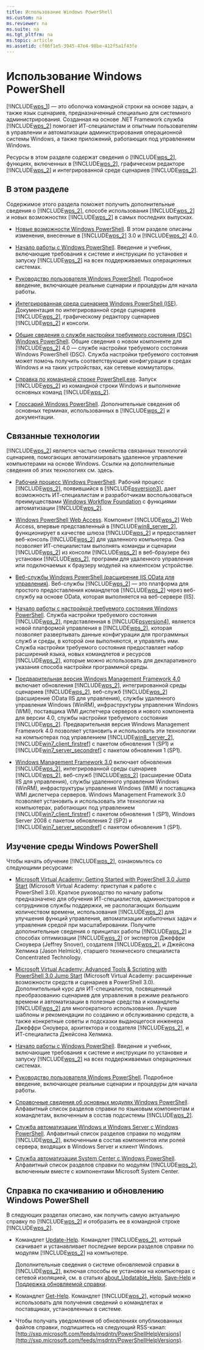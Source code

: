 ```yaml
---
title: Использование Windows PowerShell
ms.custom: na
ms.reviewer: na
ms.suite: na
ms.tgt_pltfrm: na
ms.topic: article
ms.assetid: cf06f1e5-3945-47e4-98be-412f5a1f43fe
---
```

# Использование Windows PowerShell
[!INCLUDE[wps_1](../Token/wps_1_md.md)] — это оболочка командной строки на основе задач, а также язык сценариев, предназначенный специально для системного администрирования. Созданная на основе .NET Framework служба [!INCLUDE[wps_2](../Token/wps_2_md.md)] помогает ИТ-специалистам и опытным пользователям в управлении и автоматизации администрирования операционной системы Windows, а также приложений, работающих под управлением Windows.

Ресурсы в этом разделе содержат сведения о [!INCLUDE[wps_2](../Token/wps_2_md.md)], функциях, включенных в [!INCLUDE[wps_2](../Token/wps_2_md.md)], графическом редакторе [!INCLUDE[wps_2](../Token/wps_2_md.md)] и интегрированной среде сценариев [!INCLUDE[wps_2](../Token/wps_2_md.md)].

## В этом разделе
Содержимое этого раздела поможет получить дополнительные сведения о [!INCLUDE[wps_2](../Token/wps_2_md.md)], способе использования [!INCLUDE[wps_2](../Token/wps_2_md.md)] и новых возможностях [!INCLUDE[wps_2](../Token/wps_2_md.md)] в самых последних выпусках.

-   [Новые возможности Windows PowerShell](../Topic/What-s-New-in-Windows-PowerShell.md). В этом разделе описаны изменения, внесенные в [!INCLUDE[wps_2](../Token/wps_2_md.md)] 3.0 и [!INCLUDE[wps_2](../Token/wps_2_md.md)] 4.0.

-   [Начало работы с Windows PowerShell](../Topic/Getting-Started-with-Windows-PowerShell.md). Введение и учебник, включающие требования к системе и инструкции по установке и запуску [!INCLUDE[wps_2](../Token/wps_2_md.md)] на всех поддерживаемых операционных системах.

-   [Руководство пользователя Windows PowerShell](../Topic/Windows-PowerShell-User-s-Guide.md). Подробное введение, включающее реальные сценарии и процедуры для начала работы.

-   [Интегрированная среда сценариев Windows PowerShell &#40;ISE&#41;](../Topic/Windows-PowerShell-Integrated-Scripting-Environment--ISE-.md). Документация по интегрированной среде сценариев [!INCLUDE[wps_2](../Token/wps_2_md.md)], графическому редактору сценариев [!INCLUDE[wps_2](../Token/wps_2_md.md)] и консоли.

-   [Общие сведения о службе настройки требуемого состояния (DSC) Windows PowerShell](assetId:///04c9e716-822c-40f0-8fdf-f2dda8abd888). Общие сведения о новом компоненте для [!INCLUDE[wps_2](../Token/wps_2_md.md)] 4.0 — службе настройки требуемого состояния Windows PowerShell (DSC). Служба настройки требуемого состояния может помочь получить соответствующие конфигурации в средах Windows и на таких устройствах, как сетевые коммутаторы.

-   [Справка по командной строке PowerShell.exe](../Topic/PowerShell.exe-Command-Line-Help.md). Запуск [!INCLUDE[wps_2](../Token/wps_2_md.md)] из командной строки Windows и выполнение основных команд [!INCLUDE[wps_2](../Token/wps_2_md.md)].

-   [Глоссарий Windows PowerShell](../Topic/Windows-PowerShell-Glossary.md). Дополнительные сведения об основных терминах, использованных в [!INCLUDE[wps_2](../Token/wps_2_md.md)] и документации.

## Связанные технологии
[!INCLUDE[wps_2](../Token/wps_2_md.md)] является частью семейства связанных технологий сценариев, помогающих автоматизировать удаленное управление компьютерами на основе Windows. Ссылки на дополнительные сведения об этих технологиях см. здесь.

-   [Рабочий процесс Windows PowerShell](http://technet.microsoft.com/library/jj134242.aspx). Рабочий процесс [!INCLUDE[wps_2](../Token/wps_2_md.md)], появившийся в [!INCLUDE[psversion3](../Token/psversion3_md.md)], дает возможность ИТ-специалистам и разработчикам воспользоваться преимуществами [Windows Workflow Foundation](http://msdn.microsoft.com/library/ee342461.aspx) с функциями автоматизации [!INCLUDE[wps_2](../Token/wps_2_md.md)].

-   [Windows PowerShell Web Access](http://technet.microsoft.com/library/hh831611.aspx). Компонент [!INCLUDE[wps_2](../Token/wps_2_md.md)] Web Access, впервые представленный в [!INCLUDE[win8_server_2](../Token/win8_server_2_md.md)], функционирует в качестве шлюза [!INCLUDE[wps_2](../Token/wps_2_md.md)] и предоставляет веб-консоль [!INCLUDE[wps_2](../Token/wps_2_md.md)] для удаленного компьютера. Она позволяет ИТ-специалистам выполнять команды и сценарии [!INCLUDE[wps_2](../Token/wps_2_md.md)] из консоли [!INCLUDE[wps_2](../Token/wps_2_md.md)] в веб-браузере без установки [!INCLUDE[wps_2](../Token/wps_2_md.md)], программ для удаленного управления или подключаемых к браузеру модулей на клиентском устройстве.

-   [Веб-службы Windows PowerShell (расширение IIS OData для управления)](http://msdn.microsoft.com/library/windows/desktop/hh880865.aspx). Веб-службы [!INCLUDE[wps_2](../Token/wps_2_md.md)] — это платформа для простого предоставления командлетов [!INCLUDE[wps_2](../Token/wps_2_md.md)] через веб-службу на основе OData, которая выполняется на веб-сервере (IIS).

-   [Начало работы с настройкой требуемого состояния Windows PowerShell](assetId:///c134aa32-b085-4656-9a89-955d8ff768d0). Служба настройки требуемого состояния [!INCLUDE[wps_2](../Token/wps_2_md.md)], представленная в [!INCLUDE[psversion4](../Token/psversion4_md.md)], является новой платформой управления в [!INCLUDE[wps_2](../Token/wps_2_md.md)], которая позволяет развертывать данные конфигурации для программных служб и среды, в которой они выполняются, и управлять ими. Служба настройки требуемого состояния предоставляет набор расширений языка, новых командлетов и ресурсов [!INCLUDE[wps_2](../Token/wps_2_md.md)], которые можно использовать для декларативного указания способа настройки программной среды.

-   [Предварительная версия Windows Management Framework 4.0](http://go.microsoft.com/fwlink/?LinkID=293881) включает обновления [!INCLUDE[wps_2](../Token/wps_2_md.md)], интегрированной среды сценариев [!INCLUDE[wps_2](../Token/wps_2_md.md)], веб-служб [!INCLUDE[wps_2](../Token/wps_2_md.md)] (расширение OData IIS для управления), службы удаленного управления Windows (WinRM), инфраструктуры управления Windows (WMI), поставщика WMI диспетчера серверов и нового компонента для версии 4.0, службы настройки требуемого состояния [!INCLUDE[wps_2](../Token/wps_2_md.md)]. Предварительная версия Windows Management Framework 4.0 позволяет установить и использовать эти технологии на компьютерах под управлением [!INCLUDE[win8_server_2](../Token/win8_server_2_md.md)], [!INCLUDE[win7_client_firstref](../Token/win7_client_firstref_md.md)] с пакетом обновления 1 (SP1) и [!INCLUDE[win7_server_secondref](../Token/win7_server_secondref_md.md)] с пакетом обновления 1 (SP1).

-   [Windows Management Framework 3.0](http://www.microsoft.com/download/details.aspx?id=34595) включает обновления [!INCLUDE[wps_2](../Token/wps_2_md.md)], интегрированной среды сценариев [!INCLUDE[wps_2](../Token/wps_2_md.md)], веб-служб [!INCLUDE[wps_2](../Token/wps_2_md.md)] (расширение OData IIS для управления), службы удаленного управления Windows (WinRM), инфраструктуры управления Windows (WMI) и поставщика WMI диспетчера серверов. Windows Management Framework 3.0 позволяет установить и использовать эти технологии на компьютерах, работающих под управлением [!INCLUDE[win7_client_firstref](../Token/win7_client_firstref_md.md)] с пакетом обновления 1 (SP1), Windows Server 2008 с пакетом обновления 2 (SP2) и [!INCLUDE[win7_server_secondref](../Token/win7_server_secondref_md.md)] с пакетом обновления 1 (SP1).

## Изучение среды Windows PowerShell
Чтобы начать обучение [!INCLUDE[wps_2](../Token/wps_2_md.md)], ознакомьтесь со следующими ресурсами:

-   [Microsoft Virtual Academy: Getting Started with PowerShell 3.0 Jump Start](http://www.microsoftvirtualacademy.com/training-courses/advanced-tools-scripting-with-powershell-3-0-jump-start) (Microsoft Virtual Academy: приступая к работе с PowerShell 3.0). Краткое руководство по началу работы предназначено для обучения ИТ-специалистов, администраторов и сотрудников службы поддержки, не располагающих большим количеством времени, использования [!INCLUDE[wps_2](../Token/wps_2_md.md)] для улучшения функций управления, автоматизации избыточных задач и управления средой при масштабировании. Получите дополнительные сведения о принципах работы [!INCLUDE[wps_2](../Token/wps_2_md.md)] и способах оптимизации [!INCLUDE[wps_2](../Token/wps_2_md.md)] от экспертов Джеффри Сноувера (Jeffrey Snover), создателя [!INCLUDE[wps_2](../Token/wps_2_md.md)], и Джейсона Хелмика (Jason Helmick), старшего технического специалиста Concentrated Technology.

-   [Microsoft Virtual Academy: Advanced Tools & Scripting with PowerShell 3.0 Jump Start](http://www.microsoftvirtualacademy.com/training-courses/getting-started-with-powershell-3-0-jump-start) (Microsoft Virtual Academy: расширенные возможности средств и сценариев в PowerShell 3.0). Дополнительный курс для ИТ-специалистов, посвященный преобразованию сценариев для управления в режиме реального времени и автоматизации в полезные средства и командлеты [!INCLUDE[wps_2](../Token/wps_2_md.md)] для многократного использования. Лучшие шаблоны и рекомендации по созданию и обслуживанию средств, а также конкретные советы и подсказки выдающегося инженера Джеффри Сноувера, архитектора и создателя [!INCLUDE[wps_2](../Token/wps_2_md.md)], и ИТ-специалиста Джейсона Хелмика.

-   [Начало работы с Windows PowerShell](../Topic/Getting-Started-with-Windows-PowerShell.md). Введение и учебник, включающие требования к системе и инструкции по установке и запуску [!INCLUDE[wps_2](../Token/wps_2_md.md)] на всех поддерживаемых операционных системах.

-   [Руководство пользователя Windows PowerShell](../Topic/Windows-PowerShell-User-s-Guide.md). Подробное введение, включающее реальные сценарии и процедуры для начала работы.

-   [Справочные сведения об основных модулях Windows PowerShell](http://technet.microsoft.com/library/hh847741(v=wps.630).aspx). Алфавитный список разделов справки по языковым компонентам и командлетам, включенным в состав подсистемы [!INCLUDE[wps_2](../Token/wps_2_md.md)].

-   [Служба автоматизации Windows и Windows Server с Windows PowerShell](http://technet.microsoft.com/library/dn249523.aspx). Алфавитный список разделов справки по модулям [!INCLUDE[wps_2](../Token/wps_2_md.md)], включенным в состав компонентов или ролей сервера, входящих в Windows Server и клиент Windows.

-   [Служба автоматизации System Center с Windows PowerShell](https://technet.microsoft.com/en-us/library/mt156962.aspx). Алфавитный список разделов справки по модулям [!INCLUDE[wps_2](../Token/wps_2_md.md)], включенным вместе с компонентами Microsoft System Center.

## Справка по скачиванию и обновлению Windows PowerShell
В следующих разделах описано, как получить самую актуальную справку по [!INCLUDE[wps_2](../Token/wps_2_md.md)] и отобразить ее в командной строке [!INCLUDE[wps_2](../Token/wps_2_md.md)].

-   Командлет [Update-Help](http://technet.microsoft.com/library/hh849720.aspx). Командлет [!INCLUDE[wps_2](../Token/wps_2_md.md)], который скачивает и устанавливает последние версии разделов справки по модулям [!INCLUDE[wps_2](../Token/wps_2_md.md)] на компьютере.

    Дополнительные сведения о системе обновляемой справки в [!INCLUDE[wps_2](../Token/wps_2_md.md)], включая способы ее установки на компьютерах с сетевой изоляцией, см. в статьях [about_Updatable_Help](http://technet.microsoft.com/library/hh847735.aspx), [Save-Help](http://technet.microsoft.com/library/hh849724.aspx) и [Поддержка обновляемой справки](http://msdn.microsoft.com/library/hh852754.aspx).

-   Командлет [Get-Help](http://technet.microsoft.com/library/hh849696(v=wps.630).aspx). Командлет [!INCLUDE[wps_2](../Token/wps_2_md.md)], который можно использовать для получения сведений о командлетах и поставщиках, установленных в системе.

-   Чтобы получать уведомления об обновлениях опубликованных файлов справки, подпишитесь на следующий RSS-канал: [http://sxp.microsoft.com/feeds/msdntn/PowerShellHelpVersions](http://sxp.microsoft.com/feeds/msdntn/PowerShellHelpVersions).



<!--HONumber=Apr16_HO1-->


